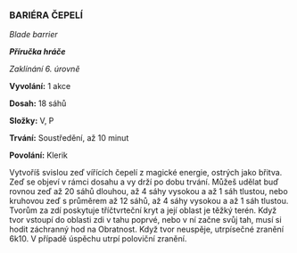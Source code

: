 ### BARIÉRA ČEPELÍ

*Blade barrier*

***Příručka hráče***

*Zaklínání 6. úrovně*

**Vyvolání:** 1 akce

**Dosah:** 18 sáhů

**Složky:** V, P

**Trvání:** Soustředění, až 10 minut

**Povolání:** Klerik

Vytvoříš svislou zeď vířících čepelí z magické energie, ostrých jako břitva. Zeď se objeví v rámci dosahu a vy drží po dobu trvání. Můžeš udělat buď rovnou zeď až 20 sáhů dlouhou, až 4 sáhy vysokou a až 1 sáh tlustou, nebo kruhovou zeď s průměrem až 12 sáhů, až 4 sáhy vysokou a až 1 sáh tlustou. Tvorům za zdí poskytuje tříčtvrteční kryt a její oblast je těžký terén. Když tvor vstoupí do oblasti zdi v tahu poprvé, nebo v ní začne svůj tah, musí si hodit záchranný hod na Obratnost. Když tvor neuspěje, utrpísečné zranění 6k10. V případě úspěchu utrpí poloviční zranění.
